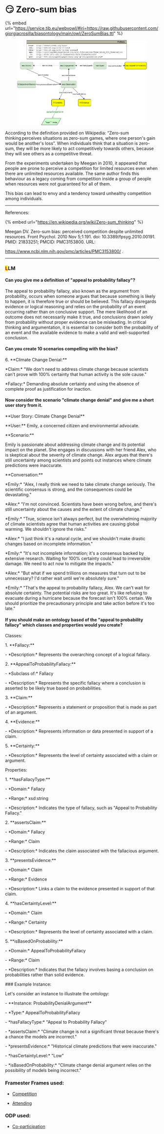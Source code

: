 # 😏 Zero-sum bias

{% embed url="https://service.tib.eu/webvowl/#iri=https://raw.githubusercontent.com/giorgiacrosilla/biasontology/main/owl/ZeroSumBias.ttl" %}

<figure><img src="giorgiabias-appealtoprobability2.drawio.png" alt=""><figcaption></figcaption></figure>

According to the definition provided on Wikipedia: “Zero-sum thinking perceives situations as zero-sum games, where one person's gain would be another's loss”. When individuals think that a situation is zero-sum, they will be more likely to act competitively towards others, because they will see others as a competitive threat.  

From the experiments undertaken by Meegan in 2010, it appeared that people are prone to perceive a competition for limited resources even when there are unlimited resources available. The same author finds this behaviour as a legacy coming from competition inside a group of people when resources were not guaranteed for all of them.  

This bias can lead to envy and a tendency toward unhealthy competition among individuals. 

***

References:

{% embed url="https://en.wikipedia.org/wiki/Zero-sum_thinking" %}

Meegan DV. Zero-sum bias: perceived competition despite unlimited resources. Front Psychol. 2010 Nov 5;1:191. doi: 10.3389/fpsyg.2010.00191. PMID: 21833251; PMCID: PMC3153800. URL: 

https://www.ncbi.nlm.nih.gov/pmc/articles/PMC3153800/ . 

***

### <mark style="color:red;">L</mark>LM

#### Can you give me a definition of "appeal to probability fallacy"?

The appeal to probability fallacy, also known as the argument from probability, occurs when someone argues that because something is likely to happen, it is therefore true or should be believed. This fallacy disregards evidence or logical reasoning and relies on the probability of an event occurring rather than on conclusive support. The mere likelihood of an outcome does not necessarily make it true, and conclusions drawn solely from probability without proper evidence can be misleading. In critical thinking and argumentation, it is essential to consider both the probability of an event and the available evidence to make a valid and well-supported conclusion.

#### Can you create 10 scenarios compelling with the bias?

6\. \*\*Climate Change Denial:\*\*

\*Claim:\* "We don't need to address climate change because scientists can't prove with 100% certainty that human activity is the sole cause."

\*Fallacy:\* Demanding absolute certainty and using the absence of complete proof as justification for inaction.

#### Now consider the scenario "climate change denial" and give me a short user story from it.

\*\*User Story: Climate Change Denial\*\*

\*\*User:\*\* Emily, a concerned citizen and environmental advocate.

\*\*Scenario:\*\*

Emily is passionate about addressing climate change and its potential impact on the planet. She engages in discussions with her friend Alex, who is skeptical about the severity of climate change. Alex argues that there's still uncertainty among scientists and points out instances where climate predictions were inaccurate.

\*\*Conversation:\*\*

\*Emily:\* "Alex, I really think we need to take climate change seriously. The scientific consensus is strong, and the consequences could be devastating."

\*Alex:\* "I'm not convinced. Scientists have been wrong before, and there's still uncertainty about the causes and the extent of climate change."

\*Emily:\* "True, science isn't always perfect, but the overwhelming majority of climate scientists agree that human activities are causing global warming. We shouldn't ignore the risks."

\*Alex:\* "I just think it's a natural cycle, and we shouldn't make drastic changes based on incomplete information."

\*Emily:\* "It's not incomplete information; it's a consensus backed by extensive research. Waiting for 100% certainty could lead to irreversible damage. We need to act now to mitigate the impacts."

\*Alex:\* "But what if we spend trillions on measures that turn out to be unnecessary? I'd rather wait until we're absolutely sure."

\*Emily:\* "That's the appeal to probability fallacy, Alex. We can't wait for absolute certainty. The potential risks are too great. It's like refusing to evacuate during a hurricane because the forecast isn't 100% certain. We should prioritize the precautionary principle and take action before it's too late."

#### If you should make an ontology based of the "appeal to probability fallacy" which classes and properties would you create?

Classes:

1\. \*\*Fallacy:\*\*

\- \*Description:\* Represents the overarching concept of a logical fallacy.

2\. \*\*AppealToProbabilityFallacy:\*\*

\- \*Subclass of:\* Fallacy

\- \*Description:\* Represents the specific fallacy where a conclusion is asserted to be likely true based on probabilities.

3\. \*\*Claim:\*\*

\- \*Description:\* Represents a statement or proposition that is made as part of an argument.

4\. \*\*Evidence:\*\*

\- \*Description:\* Represents information or data presented in support of a claim.

5\. \*\*Certainty:\*\*

\- \*Description:\* Represents the level of certainty associated with a claim or argument.

Properties:

1\. \*\*hasFallacyType:\*\*

\- \*Domain:\* Fallacy

\- \*Range:\* xsd:string

\- \*Description:\* Indicates the type of fallacy, such as "Appeal to Probability Fallacy."

2\. \*\*assertsClaim:\*\*

\- \*Domain:\* Fallacy

\- \*Range:\* Claim

\- \*Description:\* Indicates the claim associated with the fallacious argument.

3\. \*\*presentsEvidence:\*\*

\- \*Domain:\* Claim

\- \*Range:\* Evidence

\- \*Description:\* Links a claim to the evidence presented in support of that claim.

4\. \*\*hasCertaintyLevel:\*\*

\- \*Domain:\* Claim

\- \*Range:\* Certainty

\- \*Description:\* Represents the level of certainty associated with a claim.

5\. \*\*isBasedOnProbability:\*\*

\- \*Domain:\* AppealToProbabilityFallacy

\- \*Range:\* Claim

\- \*Description:\* Indicates that the fallacy involves basing a conclusion on probabilities rather than solid evidence.

\### Example Instance:

Let's consider an instance to illustrate the ontology:

\- \*\*Instance: ProbabilityDenialArgument\*\*

\- \*Type:\* AppealToProbabilityFallacy

\- \*hasFallacyType:\* "Appeal to Probability Fallacy"

\- \*assertsClaim:\* "Climate change is not a significant threat because there's a chance the models are incorrect."

\- \*presentsEvidence:\* "Historical climate predictions that were inaccurate."

\- \*hasCertaintyLevel:\* "Low"

\- \*isBasedOnProbability:\* "Climate change denial argument relies on the possibility of models being incorrect."

### Framester Frames used:

* [Competition](https://w3id.org/framester/data/framestercore/Competition)

* [Attending](https://w3id.org/framester/data/framestercore/Attending)

### ODP used:

* [Co-participation](http://ontologydesignpatterns.org/wiki/Submissions:Co-participation)
